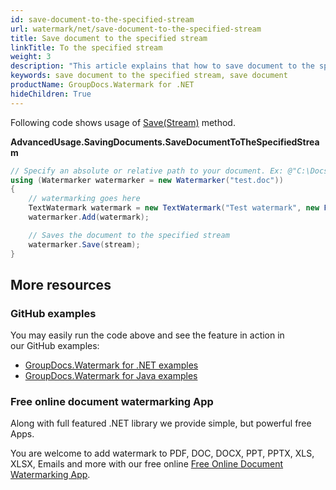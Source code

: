 ```yaml
---
id: save-document-to-the-specified-stream
url: watermark/net/save-document-to-the-specified-stream
title: Save document to the specified stream
linkTitle: To the specified stream
weight: 3
description: "This article explains that how to save document to the specified stream while using GroupDocs. Watermarks API."
keywords: save document to the specified stream, save document 
productName: GroupDocs.Watermark for .NET
hideChildren: True
---
```

Following code shows usage of [Save(Stream)](https://reference.groupdocs.com/net/watermark/groupdocs.watermark.watermarker/save/methods/2) method.

**AdvancedUsage.SavingDocuments.SaveDocumentToTheSpecifiedStream**

```csharp
// Specify an absolute or relative path to your document. Ex: @"C:\Docs\test.doc"
using (Watermarker watermarker = new Watermarker("test.doc"))
{
    // watermarking goes here
    TextWatermark watermark = new TextWatermark("Test watermark", new Font("Arial", 12));
    watermarker.Add(watermark);

    // Saves the document to the specified stream
    watermarker.Save(stream);
}
```

## More resources

### GitHub examples

You may easily run the code above and see the feature in action in our GitHub examples:

* [GroupDocs.Watermark for .NET examples](https://github.com/groupdocs-watermark/GroupDocs.Watermark-for-.NET)
* [GroupDocs.Watermark for Java examples](https://github.com/groupdocs-watermark/GroupDocs.Watermark-for-Java)

### Free online document watermarking App

Along with full featured .NET library we provide simple, but powerful free Apps.

You are welcome to add watermark to PDF, DOC, DOCX, PPT, PPTX, XLS, XLSX, Emails and more with our free online [Free Online Document Watermarking App](https://products.groupdocs.app/watermark).
